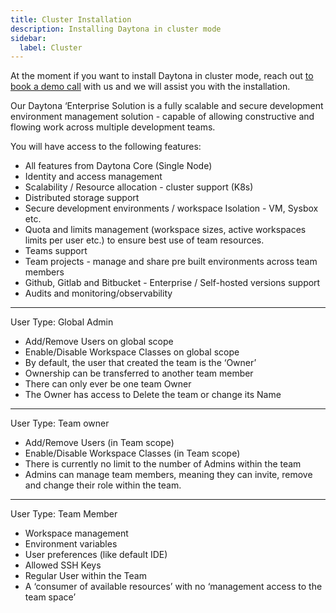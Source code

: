 ```yaml
---
title: Cluster Installation
description: Installing Daytona in cluster mode
sidebar:
  label: Cluster
---
```

At the moment if you want to install Daytona in cluster mode, reach out [to book a demo call](https://daytona.zapier.app/) with us and we will assist you with the installation.

Our Daytona ‘Enterprise Solution is a fully scalable and secure development environment management solution - capable of allowing constructive and flowing work across multiple development teams. 

You will have access to the following features:
- All features from Daytona Core (Single Node)
- Identity and access management
- Scalability / Resource allocation - cluster support (K8s)
- Distributed storage support
- Secure development environments / workspace Isolation - VM, Sysbox etc.
- Quota and limits management (workspace sizes, active workspaces limits per user etc.) to ensure best use of team resources.
- Teams support
- Team projects - manage and share pre built environments across team members
- Github, Gitlab and Bitbucket - Enterprise / Self-hosted versions support
- Audits and monitoring/observability



---
User Type: Global Admin
- Add/Remove Users on global scope
- Enable/Disable Workspace Classes on global scope
- By default, the user that created the team is the ‘Owner’
- Ownership can be transferred to another team member
- There can only ever be one team Owner
- The Owner has access to Delete the team or change its Name
---
User Type: Team owner
- Add/Remove Users (in Team scope)
- Enable/Disable Workspace Classes (in Team scope)
- There is currently no limit to the number of Admins within the team
- Admins can manage team members, meaning they can invite, remove and change their role within the team.
---
User Type:  Team Member
- Workspace management
- Environment variables
- User preferences (like default IDE)
- Allowed SSH Keys
- Regular User within the Team
- A ‘consumer of available resources’ with no ‘management access to the team space’

